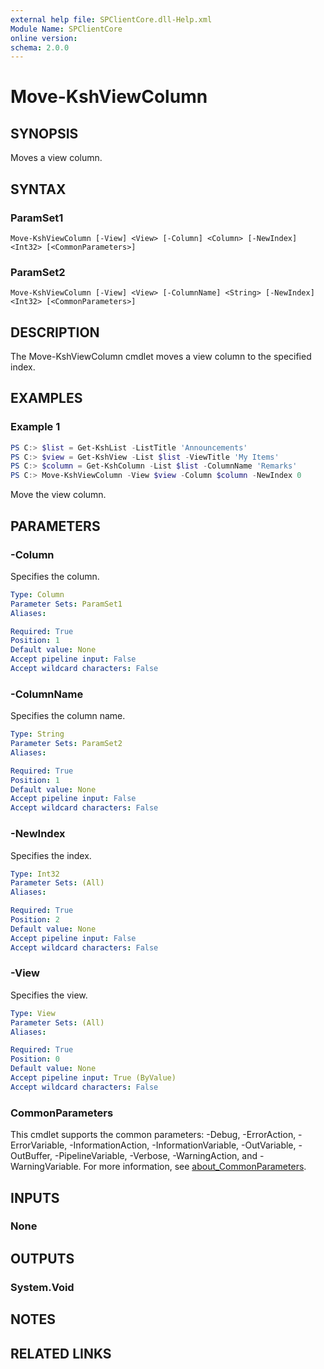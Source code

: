 ```yaml
---
external help file: SPClientCore.dll-Help.xml
Module Name: SPClientCore
online version:
schema: 2.0.0
---
```


# Move-KshViewColumn

## SYNOPSIS
Moves a view column.

## SYNTAX

### ParamSet1
```
Move-KshViewColumn [-View] <View> [-Column] <Column> [-NewIndex] <Int32> [<CommonParameters>]
```

### ParamSet2
```
Move-KshViewColumn [-View] <View> [-ColumnName] <String> [-NewIndex] <Int32> [<CommonParameters>]
```

## DESCRIPTION
The Move-KshViewColumn cmdlet moves a view column to the specified index.

## EXAMPLES

### Example 1
```powershell
PS C:> $list = Get-KshList -ListTitle 'Announcements'
PS C:> $view = Get-KshView -List $list -ViewTitle 'My Items'
PS C:> $column = Get-KshColumn -List $list -ColumnName 'Remarks'
PS C:> Move-KshViewColumn -View $view -Column $column -NewIndex 0
```

Move the view column.

## PARAMETERS

### -Column
Specifies the column.

```yaml
Type: Column
Parameter Sets: ParamSet1
Aliases:

Required: True
Position: 1
Default value: None
Accept pipeline input: False
Accept wildcard characters: False
```

### -ColumnName
Specifies the column name.

```yaml
Type: String
Parameter Sets: ParamSet2
Aliases:

Required: True
Position: 1
Default value: None
Accept pipeline input: False
Accept wildcard characters: False
```

### -NewIndex
Specifies the index.

```yaml
Type: Int32
Parameter Sets: (All)
Aliases:

Required: True
Position: 2
Default value: None
Accept pipeline input: False
Accept wildcard characters: False
```

### -View
Specifies the view.

```yaml
Type: View
Parameter Sets: (All)
Aliases:

Required: True
Position: 0
Default value: None
Accept pipeline input: True (ByValue)
Accept wildcard characters: False
```

### CommonParameters
This cmdlet supports the common parameters: -Debug, -ErrorAction, -ErrorVariable, -InformationAction, -InformationVariable, -OutVariable, -OutBuffer, -PipelineVariable, -Verbose, -WarningAction, and -WarningVariable. For more information, see [about_CommonParameters](http://go.microsoft.com/fwlink/?LinkID=113216).

## INPUTS

### None

## OUTPUTS

### System.Void

## NOTES

## RELATED LINKS
